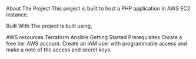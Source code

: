 About The Project
This project is built to host a PHP application in AWS EC2 instance.

Built With
The project is built using,

AWS resources
Terraform
Ansible
Getting Started
Prerequisites
Create a free tier AWS account.
Create an IAM user with programmable access and make a note of the access and secret keys.
